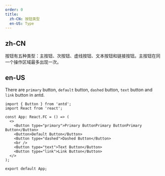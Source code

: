 ```yaml
---
order: 0
title:
  zh-CN: 按钮类型
  en-US: Type
---
```


## zh-CN

按钮有五种类型：主按钮、次按钮、虚线按钮、文本按钮和链接按钮。主按钮在同一个操作区域最多出现一次。

## en-US

There are `primary` button, `default` button, `dashed` button, `text` button and `link` button in antd.

```tsx
import { Button } from 'antd';
import React from 'react';

const App: React.FC = () => (
  <>
    <Button type="primary">Primary ButtonPrimary ButtonPrimary Button</Button>
    <Button>Default Button</Button>
    <Button type="dashed">Dashed Button</Button>
    <br />
    <Button type="text">Text Button</Button>
    <Button type="link">Link Button</Button>
  </>
);

export default App;
```
